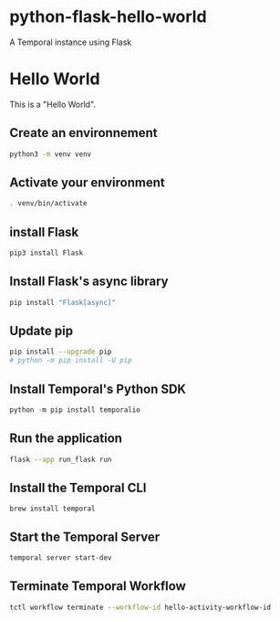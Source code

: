# python-flask-hello-world
A Temporal instance using Flask

# Hello World

This is a "Hello World".

## Create an environnement

```bash
python3 -m venv venv
```

## Activate your environment

```bash
. venv/bin/activate
```

## install Flask

```bash
pip3 install Flask
```

## Install Flask's async library

```bash
pip install "Flask[async]"
```

## Update pip

```bash
pip install --upgrade pip
# python -m pip install -U pip
```

## Install Temporal's Python SDK

```python
python -m pip install temporalio
```

## Run the application

```bash
flask --app run_flask run
```

## Install the Temporal CLI

```brew
brew install temporal
```

## Start the Temporal Server

```bash
temporal server start-dev
```

## Terminate Temporal Workflow

```bash
tctl workflow terminate --workflow-id hello-activity-workflow-id
```
